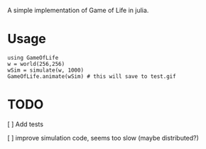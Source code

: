 A simple implementation of Game of Life in julia.
# Usage
    using GameOfLife
    w = world(256,256)
    wSim = simulate(w, 1000)
    GameOfLife.animate(wSim) # this will save to test.gif

# TODO
[ ] Add tests

[ ] improve simulation code, seems too slow (maybe distributed?)
